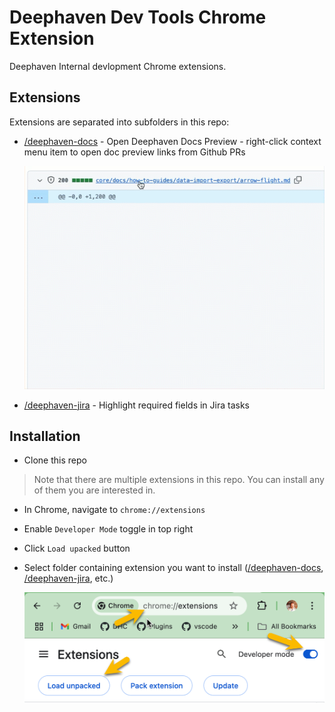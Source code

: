 # Deephaven Dev Tools Chrome Extension

Deephaven Internal devlopment Chrome extensions.

## Extensions

Extensions are separated into subfolders in this repo:

- [/deephaven-docs](deephaven-docs) - Open Deephaven Docs Preview - right-click context menu item to open doc preview links from Github PRs

  ![Open Deephaven Docs Preview](docs/open-deephaven-docs-preview.gif)

- [/deephaven-jira](deephaven-jira) - Highlight required fields in Jira tasks

## Installation

- Clone this repo

> Note that there are multiple extensions in this repo. You can install any of them you are interested in.

- In Chrome, navigate to `chrome://extensions`
- Enable `Developer Mode` toggle in top right
- Click `Load upacked` button
- Select folder containing extension you want to install ([/deephaven-docs](deephaven-docs), [/deephaven-jira](deephaven-jira), etc.)

  ![Load unpacked extension](docs/load-unpacked.png)
